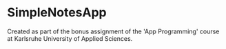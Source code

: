 # SimpleNotesApp
Created as part of the bonus assignment of the 'App Programming' course at Karlsruhe University of Applied Sciences.
